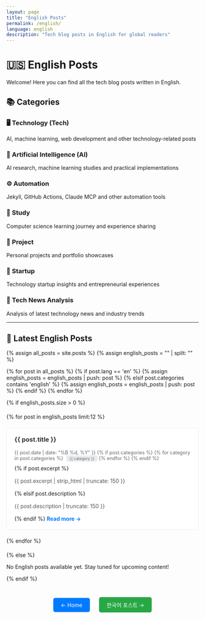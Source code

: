 ```yaml
---
layout: page
title: "English Posts"
permalink: /english/
language: english
description: "Tech blog posts in English for global readers"
---
```


# 🇺🇸 English Posts

Welcome! Here you can find all the tech blog posts written in English.

## 📚 Categories

### 🖥️ Technology (Tech)
AI, machine learning, web development and other technology-related posts

### 🤖 Artificial Intelligence (AI)
AI research, machine learning studies and practical implementations

### ⚙️ Automation
Jekyll, GitHub Actions, Claude MCP and other automation tools

### 📖 Study
Computer science learning journey and experience sharing

### 🚀 Project
Personal projects and portfolio showcases

### 💼 Startup
Technology startup insights and entrepreneurial experiences

### 📰 Tech News Analysis
Analysis of latest technology news and industry trends

---

## 📝 Latest English Posts

<div class="english-posts">
{% assign all_posts = site.posts %}
{% assign english_posts = "" | split: "" %}

{% for post in all_posts %}
  {% if post.lang == 'en' %}
    {% assign english_posts = english_posts | push: post %}
  {% elsif post.categories contains 'english' %}
    {% assign english_posts = english_posts | push: post %}
  {% endif %}
{% endfor %}

{% if english_posts.size > 0 %}
  <div class="posts-grid" style="display: grid; grid-template-columns: repeat(auto-fit, minmax(300px, 1fr)); gap: 20px; margin: 20px 0;">
    {% for post in english_posts limit:12 %}
      <article class="post-preview" style="border: 1px solid #e9ecef; border-radius: 8px; padding: 20px; background: white; transition: box-shadow 0.3s ease;">
        <h3 style="margin-top: 0;"><a href="{{ post.url | relative_url }}" style="text-decoration: none; color: #333;">{{ post.title }}</a></h3>
        <p class="post-meta" style="color: #666; font-size: 0.9em; margin: 10px 0;">
          <time datetime="{{ post.date | date_to_xmlschema }}">{{ post.date | date: "%B %d, %Y" }}</time>
          {% if post.categories %}
            <span class="categories">
              {% for category in post.categories %}
                <span class="category" style="background: #e9ecef; padding: 2px 8px; border-radius: 4px; margin-left: 5px; font-size: 0.8em;">{{ category }}</span>
              {% endfor %}
            </span>
          {% endif %}
        </p>
        {% if post.excerpt %}
          <p class="excerpt" style="color: #555; line-height: 1.5;">{{ post.excerpt | strip_html | truncate: 150 }}</p>
        {% elsif post.description %}
          <p class="excerpt" style="color: #555; line-height: 1.5;">{{ post.description | truncate: 150 }}</p>
        {% endif %}
        <a href="{{ post.url | relative_url }}" style="color: #007bff; text-decoration: none; font-weight: bold;">Read more →</a>
      </article>
    {% endfor %}
  </div>
{% else %}
  <p>No English posts available yet. Stay tuned for upcoming content!</p>
{% endif %}
</div>

<div class="navigation-links" style="text-align: center; margin: 40px 0;">
  <a href="{{ '/' | relative_url }}" class="btn" style="display: inline-block; padding: 10px 20px; background: #007bff; color: white; text-decoration: none; border-radius: 5px; margin: 0 10px;">← Home</a>
  <a href="{{ '/korean/' | relative_url }}" class="btn" style="display: inline-block; padding: 10px 20px; background: #28a745; color: white; text-decoration: none; border-radius: 5px; margin: 0 10px;">한국어 포스트 →</a>
</div>

<style>
.post-preview:hover {
  box-shadow: 0 4px 8px rgba(0,0,0,0.1);
}

.posts-grid article {
  transition: transform 0.2s ease;
}

.posts-grid article:hover {
  transform: translateY(-2px);
}
</style>
